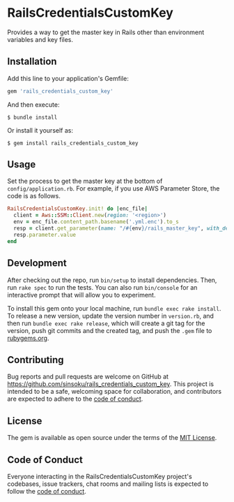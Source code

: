 # RailsCredentialsCustomKey

Provides a way to get the master key in Rails other than environment variables and key files.

## Installation

Add this line to your application's Gemfile:

```ruby
gem 'rails_credentials_custom_key'
```

And then execute:

    $ bundle install

Or install it yourself as:

    $ gem install rails_credentials_custom_key

## Usage

Set the process to get the master key at the bottom of `config/application.rb`.
For example, if you use AWS Parameter Store, the code is as follows.

```ruby
RailsCredentialsCustomKey.init! do |enc_file|
  client = Aws::SSM::Client.new(region: '<region>')
  env = enc_file.content_path.basename('.yml.enc').to_s
  resp = client.get_parameter(name: "/#{env}/rails_master_key", with_decryption: true)
  resp.parameter.value
end

```

## Development

After checking out the repo, run `bin/setup` to install dependencies. Then, run `rake spec` to run the tests. You can also run `bin/console` for an interactive prompt that will allow you to experiment.

To install this gem onto your local machine, run `bundle exec rake install`. To release a new version, update the version number in `version.rb`, and then run `bundle exec rake release`, which will create a git tag for the version, push git commits and the created tag, and push the `.gem` file to [rubygems.org](https://rubygems.org).

## Contributing

Bug reports and pull requests are welcome on GitHub at https://github.com/sinsoku/rails_credentials_custom_key. This project is intended to be a safe, welcoming space for collaboration, and contributors are expected to adhere to the [code of conduct](https://github.com/sinsoku/rails_credentials_custom_key/blob/main/CODE_OF_CONDUCT.md).

## License

The gem is available as open source under the terms of the [MIT License](https://opensource.org/licenses/MIT).

## Code of Conduct

Everyone interacting in the RailsCredentialsCustomKey project's codebases, issue trackers, chat rooms and mailing lists is expected to follow the [code of conduct](https://github.com/sinsoku/rails_credentials_custom_key/blob/main/CODE_OF_CONDUCT.md).
